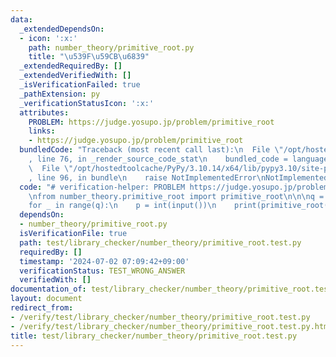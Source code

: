 ```yaml
---
data:
  _extendedDependsOn:
  - icon: ':x:'
    path: number_theory/primitive_root.py
    title: "\u539F\u59CB\u6839"
  _extendedRequiredBy: []
  _extendedVerifiedWith: []
  _isVerificationFailed: true
  _pathExtension: py
  _verificationStatusIcon: ':x:'
  attributes:
    PROBLEM: https://judge.yosupo.jp/problem/primitive_root
    links:
    - https://judge.yosupo.jp/problem/primitive_root
  bundledCode: "Traceback (most recent call last):\n  File \"/opt/hostedtoolcache/PyPy/3.10.14/x64/lib/pypy3.10/site-packages/onlinejudge_verify/documentation/build.py\"\
    , line 76, in _render_source_code_stat\n    bundled_code = language.bundle(\n\
    \  File \"/opt/hostedtoolcache/PyPy/3.10.14/x64/lib/pypy3.10/site-packages/onlinejudge_verify/languages/python.py\"\
    , line 96, in bundle\n    raise NotImplementedError\nNotImplementedError\n"
  code: "# verification-helper: PROBLEM https://judge.yosupo.jp/problem/primitive_root\n\
    \nfrom number_theory.primitive_root import primitive_root\n\n\nq = int(input())\n\
    for _ in range(q):\n    p = int(input())\n    print(primitive_root(p))\n"
  dependsOn:
  - number_theory/primitive_root.py
  isVerificationFile: true
  path: test/library_checker/number_theory/primitive_root.test.py
  requiredBy: []
  timestamp: '2024-07-02 07:09:42+09:00'
  verificationStatus: TEST_WRONG_ANSWER
  verifiedWith: []
documentation_of: test/library_checker/number_theory/primitive_root.test.py
layout: document
redirect_from:
- /verify/test/library_checker/number_theory/primitive_root.test.py
- /verify/test/library_checker/number_theory/primitive_root.test.py.html
title: test/library_checker/number_theory/primitive_root.test.py
---
```

